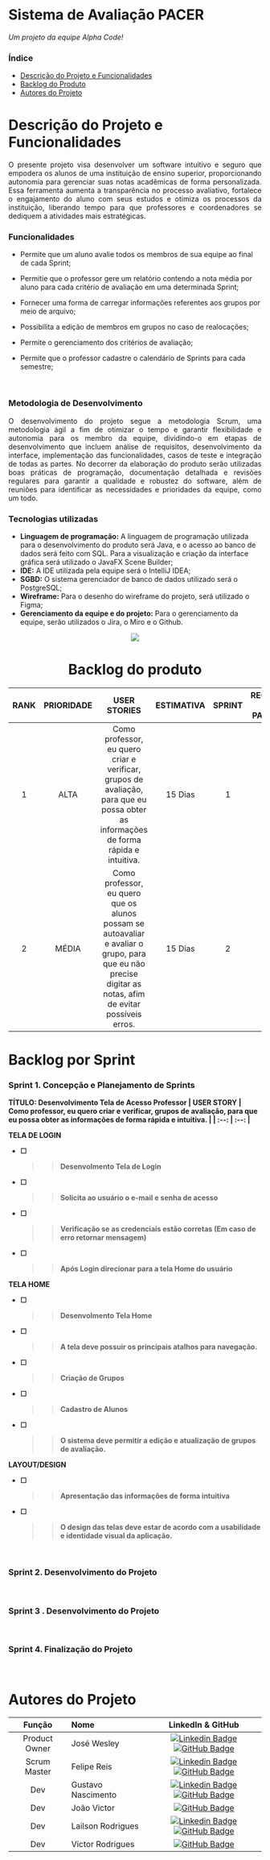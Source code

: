 # Sistema de Avaliação PACER

<i>Um projeto da equipe Alpha Code!</i>

### Índice 

* [Descrição do Projeto e Funcionalidades](#descrição-do-projeto-e-funcionalidades)
* [Backlog do Produto](#backlog-do-produto)
* [Autores do Projeto](#autores-do-projeto)


# Descrição do Projeto e Funcionalidades

<div align="justify"> O presente projeto visa desenvolver um software intuitivo e seguro que empodera os alunos de uma instituição de ensino superior, proporcionando autonomia para gerenciar suas notas acadêmicas de forma personalizada. Essa ferramenta aumenta a transparência no processo avaliativo, fortalece o engajamento do aluno com seus estudos e otimiza os processos da instituição, liberando tempo para que professores e coordenadores se dediquem a atividades mais estratégicas. </div>

### Funcionalidades
* Permite que um aluno avalie todos os membros de sua equipe ao final de cada Sprint;

* Permitie que o professor gere um relatório contendo a nota média por aluno
para cada critério de avaliação em uma determinada Sprint;

* Fornecer uma forma de carregar informações referentes aos grupos por meio de arquivo;

* Possibilita a edição de membros em grupos no caso de realocações;

* Permite o gerenciamento dos critérios de avaliação;

* Permite que o professor cadastre o calendário de Sprints para cada semestre;

<br>

### Metodologia de Desenvolvimento

<div align="justify">O desenvolvimento do projeto segue a metodologia Scrum, uma metodologia ágil a fim de otimizar o tempo e garantir flexibilidade e autonomia para os membro da equipe, dividindo-o em etapas de desenvolvimento que incluem análise de requisitos, desenvolvimento da interface, implementação das funcionalidades, casos de teste e integração de todas as partes. No decorrer da elaboração do produto serão utilizadas boas práticas de programação, documentação detalhada e revisões regulares para garantir a qualidade e robustez do software, além de reuniões para identificar as necessidades e prioridades da equipe, como um todo.</div>

### Tecnologias utilizadas     
* <b>Linguagem de programação:</b> A linguagem de programação utilizada para o desenvolvimento do produto será Java, e o acesso ao banco de dados será feito com SQL. Para a visualização e criação da interface gráfica será utilizado o JavaFX Scene Builder;
* <b>IDE:</b> A IDE utilizada pela equipe será o IntelliJ IDEA;
* <b>SGBD:</b> O sistema gerenciador de banco de dados utilizado será o PostgreSQL;
* <b>Wireframe:</b> Para o desenho do wireframe do projeto, será utilizado o Figma;
* <b>Gerenciamento da equipe e do projeto:</b> Para o gerenciamento da equipe, serão utilizados o Jira, o Miro e o Github.

<p align="center">
  <a href="https://skillicons.dev">
    <img src="https://skillicons.dev/icons?i=github,java,postgres,idea,figma" />
  </a>
</p>

<div align="center">
          
# Backlog do produto
          
| RANK  | PRIORIDADE | USER STORIES | ESTIMATIVA | SPRINT | REQUISITO DO PARCEIRO |
| :-----------: | :-----------------: | :--------: | :---------------: | :------------------: | :----: |
|1|ALTA|Como professor, eu quero criar e verificar, grupos de avaliação, para que eu possa obter as informações de forma rápida e intuitiva.|15 Dias|1|1|
|2|MÉDIA|Como professor, eu quero que os alunos possam se autoavaliar e avaliar o grupo, para que eu não precise digitar as notas, afim de evitar possíveis erros.|15 Dias|2|3|

</div>

# Backlog por Sprint 
### Sprint 1. Concepção e Planejamento de Sprints

<b>TÍTULO: Desenvolvimento Tela de Acesso Professor
| USER STORY  | Como professor, eu quero criar e verificar, grupos de avaliação, para que eu possa obter as informações de forma rápida e intuitiva. |
| :--: | :--: |

<b>TELA DE LOGIN
- [ ] >> Desenvolmento Tela de Login
- [ ] >> Solicita ao usuário o e-mail e senha de acesso
- [ ] >> Verificação se as credenciais estão corretas (Em caso de erro retornar mensagem)
- [ ] >> Após Login direcionar para a tela Home do usuário
      
<b>TELA HOME
- [ ] >> Desenvolmento Tela Home
- [ ] >>  A tela deve possuir os principais atalhos para navegação.
- [ ] >> Criação de Grupos
- [ ] >> Cadastro de Alunos
- [ ] >> O sistema deve permitir a edição e atualização de grupos de avaliação.

<b>LAYOUT/DESIGN
- [ ] >> Apresentação das informações de forma intuitiva
- [ ] >> O design das telas deve estar de acordo  com  a usabilidade e identidade visual da aplicação.
<br>

### Sprint 2. Desenvolvimento do Projeto
<br>

### Sprint 3 . Desenvolvimento do Projeto
<br>

### Sprint 4. Finalização do Projeto
<br>

# Autores do Projeto
|    Função     | Nome                                  |                                                                                                                                                      LinkedIn & GitHub                                                                                                                                                      |
| :-----------: | :------------------------------------ | :-------------------------------------------------------------------------------------------------------------------------------------------------------------------------------------------------------------------------------------------------------------------------------------------------------------------------: |
| Product Owner | José Wesley |[![Linkedin Badge](https://img.shields.io/badge/Linkedin-blue?style=flat-square&logo=Linkedin&logoColor=white)](https://www.linkedin.com/in/jwesley) [![GitHub Badge](https://img.shields.io/badge/GitHub-111217?style=flat-square&logo=github&logoColor=white)](https://github.com/jwesleey) |
| Scrum Master  | Felipe Reis|[![Linkedin Badge](https://img.shields.io/badge/Linkedin-blue?style=flat-square&logo=Linkedin&logoColor=white)](www.linkedin.com/in/felipe-reiss) [![GitHub Badge](https://img.shields.io/badge/GitHub-111217?style=flat-square&logo=github&logoColor=white)](https://github.com/felpzreiz)     |
| Dev  | Gustavo Nascimento |      [![Linkedin Badge](https://img.shields.io/badge/Linkedin-blue?style=flat-square&logo=Linkedin&logoColor=white)](https://www.linkedin.com/in/gustavo-mendes-b80008234) [![GitHub Badge](https://img.shields.io/badge/GitHub-111217?style=flat-square&logo=github&logoColor=white)](https://github.com/gustavonmendes01)     |
|  Dev  | João Victor |          [![GitHub Badge](https://img.shields.io/badge/GitHub-111217?style=flat-square&logo=github&logoColor=white)](https://github.com/joaovsnas)        |
|  Dev  | Lailson Rodrigues |  [![Linkedin Badge](https://img.shields.io/badge/Linkedin-blue?style=flat-square&logo=Linkedin&logoColor=white)](https://www.linkedin.com/in/lailson-silva-9854a7105/) [![GitHub Badge](https://img.shields.io/badge/GitHub-111217?style=flat-square&logo=github&logoColor=white)](https://github.com/Lailson96)|
| Dev  | Victor Rodrigues |      [![GitHub Badge](https://img.shields.io/badge/GitHub-111217?style=flat-square&logo=github&logoColor=white)](https://github.com/Yzvictorr)     |
